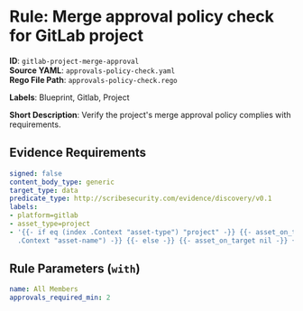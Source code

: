 # Rule: Merge approval policy check for GitLab project

**ID**: `gitlab-project-merge-approval`  
**Source YAML**: `approvals-policy-check.yaml`  
**Rego File Path**: `approvals-policy-check.rego`  

**Labels**: Blueprint, Gitlab, Project

**Short Description**: Verify the project's merge approval policy complies with requirements.

## Evidence Requirements

```yaml
signed: false
content_body_type: generic
target_type: data
predicate_type: http://scribesecurity.com/evidence/discovery/v0.1
labels:
- platform=gitlab
- asset_type=project
- '{{- if eq (index .Context "asset-type") "project" -}} {{- asset_on_target (index
  .Context "asset-name") -}} {{- else -}} {{- asset_on_target nil -}} {{- end -}}'
```
## Rule Parameters (`with`)

```yaml
name: All Members
approvals_required_min: 2
```
